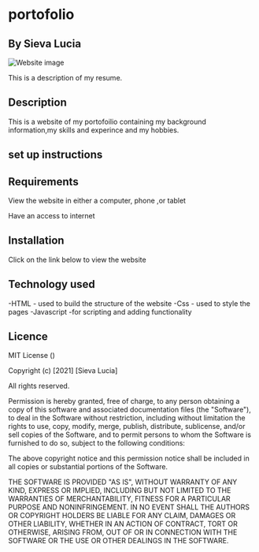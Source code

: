 

# portofolio

## By Sieva Lucia
![Website image](https://images/portofolio.png)

This is a description of my resume.


## Description
This is a website of my portofoilio containing my background information,my skills and experince and my hobbies. 

## set up instructions
## Requirements
View the website in either a computer, phone ,or tablet

 Have an access to internet

## Installation
Click on the link below to view the website  

## Technology used 
-HTML - used to build the structure of the website
-Css - used to style the pages
-Javascript -for scripting and adding functionality

## Licence 
 MIT License ()

Copyright (c) [2021] [Sieva Lucia]

All rights reserved.

Permission is hereby granted, free of charge, to any person obtaining a copy of this software and associated documentation files (the "Software"), to deal in the Software without restriction, including without limitation the rights to use, copy, modify, merge, publish, distribute, sublicense, and/or sell copies of the Software, and to permit persons to whom the Software is furnished to do so, subject to the following conditions:

The above copyright notice and this permission notice shall be included in all copies or substantial portions of the Software.

THE SOFTWARE IS PROVIDED "AS IS", WITHOUT WARRANTY OF ANY KIND, EXPRESS OR IMPLIED, INCLUDING BUT NOT LIMITED TO THE WARRANTIES OF MERCHANTABILITY, FITNESS FOR A PARTICULAR PURPOSE AND NONINFRINGEMENT. IN NO EVENT SHALL THE AUTHORS OR COPYRIGHT HOLDERS BE LIABLE FOR ANY CLAIM, DAMAGES OR OTHER LIABILITY, WHETHER IN AN ACTION OF CONTRACT, TORT OR OTHERWISE, ARISING FROM, OUT OF OR IN CONNECTION WITH THE SOFTWARE OR THE USE OR OTHER DEALINGS IN THE SOFTWARE.
